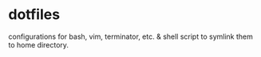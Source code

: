 dotfiles
========

configurations for bash, vim, terminator, etc. &amp; shell script to symlink them to home directory.
